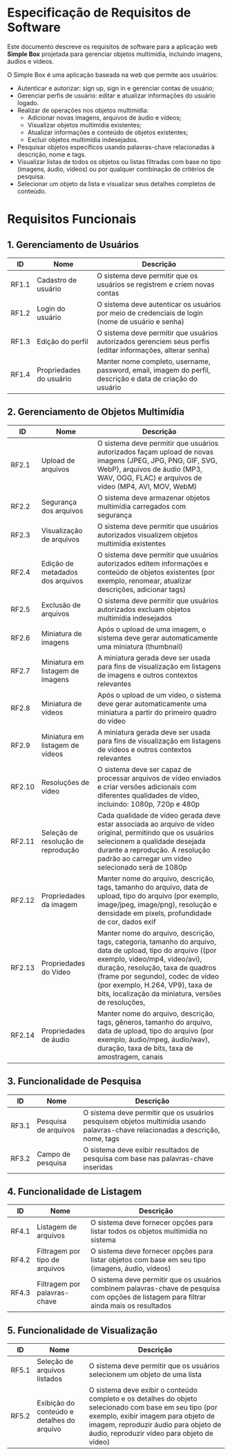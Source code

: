 # Especificação de Requisitos de Software

Este documento descreve os requisitos de software para a aplicação web **Simple Box** projetada para gerenciar objetos multimídia, incluindo imagens, áudios e vídeos.

O Simple Box é uma aplicação baseada na web que permite aos usuários:
- Autenticar e autorizar: sign up, sign in e gerenciar contas de usuário;
- Gerenciar perfis de usuário: editar e atualizar informações do usuário logado.
- Realizar de operações nos objetos multimídia:
	- Adicionar novas imagens, arquivos de áudio e vídeos;
	- Visualizar objetos multimídia existentes;
	- Atualizar informações e conteúdo de objetos existentes;
	- Excluir objetos multimídia indesejados.
- Pesquisar objetos específicos usando palavras-chave relacionadas à descrição, nome e tags.
- Visualizar listas de todos os objetos ou listas filtradas com base no tipo (imagens, áudio, vídeos) ou por qualquer combinação de critérios de pesquisa.
- Selecionar um objeto da lista e visualizar seus detalhes completos de conteúdo.

# Requisitos Funcionais

## 1. Gerenciamento de Usuários

| ID    | Nome                    | Descrição                                                                                                  |
| ----- | ----------------------- | ---------------------------------------------------------------------------------------------------------- |
| RF1.1 | Cadastro de usuário     | O sistema deve permitir que os usuários se registrem e criem novas contas                                  |
| RF1.2 | Login do usuário        | O sistema deve autenticar os usuários por meio de credenciais de login (nome de usuário e senha)           |
| RF1.3 | Edição do perfil        | O sistema deve permitir que usuários autorizados gerenciem seus perfis (editar informações, alterar senha) |
| RF1.4 | Propriedades do usuário | Manter nome completo, username, password, email, imagem do perfil, descrição e data de criação do usuário  |
## 2. Gerenciamento de Objetos Multimídia

| ID     | Nome                               | Descrição                                                                                                                                                                                                                                                                                                       |
| ------ | ---------------------------------- | --------------------------------------------------------------------------------------------------------------------------------------------------------------------------------------------------------------------------------------------------------------------------------------------------------------- |
| RF2.1  | Upload de arquivos                 | O sistema deve permitir que usuários autorizados façam upload de novas imagens (JPEG, JPG, PNG, GIF, SVG, WebP), arquivos de áudio (MP3, WAV, OGG, FLAC) e arquivos de vídeo (MP4, AVI, MOV, WebM)                                                                                                              |
| RF2.2  | Segurança dos arquivos             | O sistema deve armazenar objetos multimídia carregados com segurança                                                                                                                                                                                                                                            |
| RF2.3  | Visualização de arquivos           | O sistema deve permitir que usuários autorizados visualizem objetos multimídia existentes                                                                                                                                                                                                                       |
| RF2.4  | Edição de metadados dos arquivos   | O sistema deve permitir que usuários autorizados editem informações e conteúdo de objetos existentes (por exemplo, renomear, atualizar descrições, adicionar tags)                                                                                                                                              |
| RF2.5  | Exclusão de arquivos               | O sistema deve permitir que usuários autorizados excluam objetos multimídia indesejados                                                                                                                                                                                                                         |
| RF2.6  | Miniatura de imagens               | Após o upload de uma imagem, o sistema deve gerar automaticamente uma miniatura (thumbnail)                                                                                                                                                                                                                     |
| RF2.7  | Miniatura em listagem de imagens   | A miniatura gerada deve ser usada para fins de visualização em listagens de imagens e outros contextos relevantes                                                                                                                                                                                               |
| RF2.8  | Miniatura de videos                | Após o upload de um vídeo, o sistema deve gerar automaticamente uma miniatura a partir do primeiro quadro do vídeo                                                                                                                                                                                              |
| RF2.9  | Miniatura em listagem de vídeos    | A miniatura gerada deve ser usada para fins de visualização em listagens de vídeos e outros contextos relevantes                                                                                                                                                                                                |
| RF2.10 | Resoluções de vídeo                | O sistema deve ser capaz de processar arquivos de vídeo enviados e criar versões adicionais com diferentes qualidades de vídeo, incluindo: 1080p, 720p e 480p                                                                                                                                                   |
| RF2.11 | Seleção de resolução de reprodução | Cada qualidade de vídeo gerada deve estar associada ao arquivo de vídeo original, permitindo que os usuários selecionem a qualidade desejada durante a reprodução. A resolução padrão ao carregar um vídeo selecionado será de 1080p                                                                            |
| RF2.12 | Propriedades da imagem             | Manter nome do arquivo, descrição, tags, tamanho do arquivo, data de upload, tipo do arquivo (por exemplo, image/jpeg, image/png), resolução e densidade em pixels, profundidade de cor, dados exif                                                                                                             |
| RF2.13 | Propriedades do Vídeo              | Manter nome do arquivo, descrição, tags, categoria, tamanho do arquivo, data de upload, tipo do arquivo ((por exemplo, video/mp4, video/avi), duração, resolução, taxa de quadros (frame por segundo), codec de vídeo (por exemplo, H.264, VP9), taxa de bits, localização da miniatura, versões de resoluções, |
| RF2.14 | Propriedades de áudio              | Manter nome do arquivo, descrição, tags, gêneros, tamanho do arquivo, data de upload, tipo do arquivo (por exemplo, áudio/mpeg, áudio/wav), duração, taxa de bits, taxa de amostragem, canais                                                                                                                   |

## 3. Funcionalidade de Pesquisa

| ID    | Nome                 | Descrição                                                                                                                       |
| ----- | -------------------- | ------------------------------------------------------------------------------------------------------------------------------- |
| RF3.1 | Pesquisa de arquivos | O sistema deve permitir que os usuários pesquisem objetos multimídia usando palavras-chave relacionadas a descrição, nome, tags |
| RF3.2 | Campo de pesquisa    | O sistema deve exibir resultados de pesquisa com base nas palavras-chave inseridas                                              |

## 4. Funcionalidade de Listagem

| ID    | Nome                           | Descrição                                                                                                                                |
| ----- | ------------------------------ | ---------------------------------------------------------------------------------------------------------------------------------------- |
| RF4.1 | Listagem de arquivos           | O sistema deve fornecer opções para listar todos os objetos multimídia no sistema                                                        |
| RF4.2 | Filtragem por tipo de arquivos | O sistema deve fornecer opções para listar objetos com base em seu tipo (imagens, áudio, vídeos)                                         |
| RF4.3 | Filtragem por palavras-chave   | O sistema deve permitir que os usuários combinem palavras-chave de pesquisa com opções de listagem para filtrar ainda mais os resultados |
## 5. Funcionalidade de Visualização

| ID    | Nome                                       | Descrição                                                                                                                                                                                                                           |
| ----- | ------------------------------------------ | ----------------------------------------------------------------------------------------------------------------------------------------------------------------------------------------------------------------------------------- |
| RF5.1 | Seleção de arquivos listados               | O sistema deve permitir que os usuários selecionem um objeto de uma lista                                                                                                                                                           |
| RF5.2 | Exibição do conteúdo e detalhes do arquivo | O sistema deve exibir o conteúdo completo e os detalhes do objeto selecionado com base em seu tipo (por exemplo, exibir imagem para objeto de imagem, reproduzir áudio para objeto de áudio, reproduzir vídeo para objeto de vídeo) |